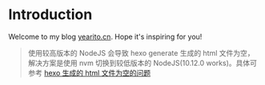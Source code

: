 # Introduction

Welcome to my blog [yearito.cn](http://yearito.cn). Hope it's inspiring for you!

> 使用较高版本的 NodeJS 会导致 hexo generate 生成的 html 文件为空，解决方案是使用 nvm 切换到较低版本的 NodeJS(10.12.0 works)。具体可参考 [hexo 生成的 html 文件为空的问题](https://alanlee.fun/2021/02/28/hexo-empty-html/)